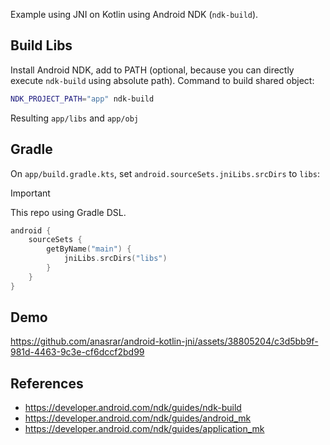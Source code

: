 Example using JNI on Kotlin using Android NDK (`ndk-build`).

## Build Libs

Install Android NDK, add to PATH (optional, because you can directly execute `ndk-build` using absolute path). Command to build shared object:

```bash
NDK_PROJECT_PATH="app" ndk-build
```

Resulting `app/libs` and `app/obj`

## Gradle

On `app/build.gradle.kts`, set `android.sourceSets.jniLibs.srcDirs` to `libs`:

> [!IMPORTANT]
> This repo using Gradle DSL.

```kotlin
android {
    sourceSets {
        getByName("main") {
            jniLibs.srcDirs("libs")
        }
    }
}
```

## Demo

https://github.com/anasrar/android-kotlin-jni/assets/38805204/c3d5bb9f-981d-4463-9c3e-cf6dccf2bd99

## References

- https://developer.android.com/ndk/guides/ndk-build
- https://developer.android.com/ndk/guides/android_mk
- https://developer.android.com/ndk/guides/application_mk
